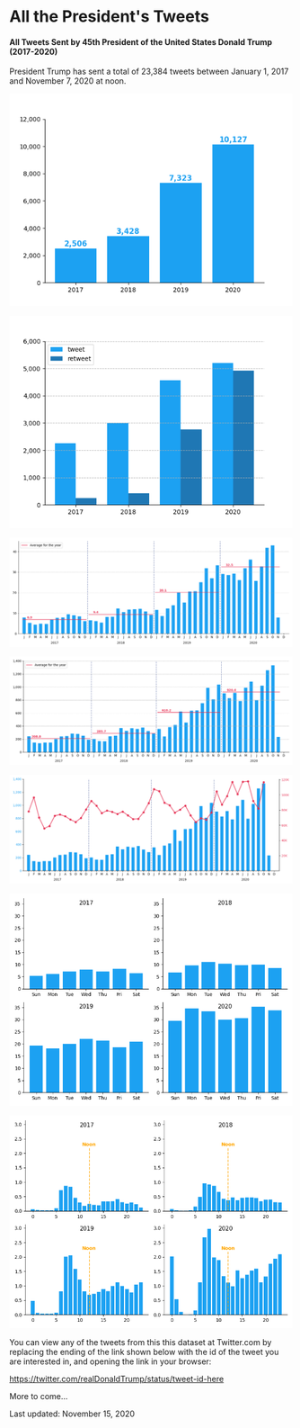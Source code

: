 # All the President's Tweets #

#### All Tweets Sent by 45th President of the United States Donald Trump (2017-2020) #### 

President Trump has sent a total of 23,384 tweets between January 1, 2017 and November 7, 2020 at noon. 

![Tweets by year][plt1]

![Tweets vs retweets][plt2]

![Tweets per day][plt3]

![Tweets per month][plt4]

![Tweets per month with likes][plt5]

![Tweets by day of week][plt6]

![Tweets by time of day][plt7]


You can view any of the tweets from this this dataset at Twitter.com by replacing the ending of the link shown below with the id of the tweet you are interested in, and opening the link in your browser:

https://twitter.com/realDonaldTrump/status/tweet-id-here

More to come...

Last updated: November 15, 2020

[plt1]: images/plt_01.png
[plt2]: images/plt_02.png
[plt3]: images/plt_03.png
[plt4]: images/plt_04.png
[plt5]: images/plt_05.png
[plt6]: images/plt_06.png
[plt7]: images/plt_07.png

